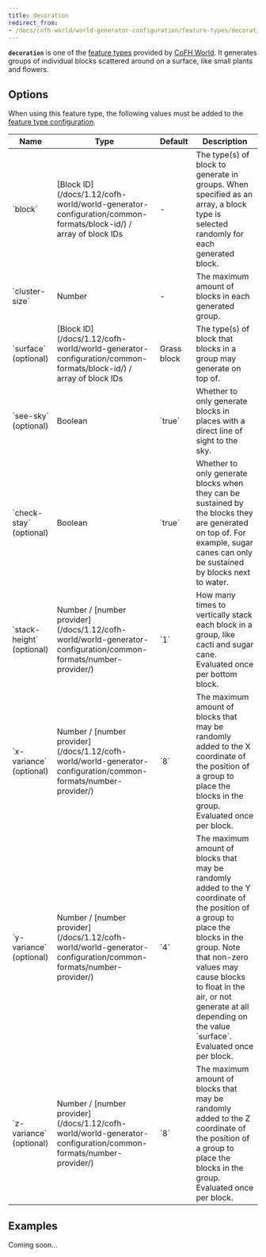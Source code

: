 ```yaml
---
title: decoration
redirect_from:
- /docs/cofh-world/world-generator-configuration/feature-types/decoration/
---
```


**`decoration`** is one of the [feature
types](/docs/1.12/cofh-world/world-generator-configuration/feature-types/) provided
by [CoFH World](/docs/1.12/cofh-world/). It generates groups of individual blocks
scattered around on a surface, like small plants and flowers.


Options
-------

When using this feature type, the following values must be added to the [feature
type
configuration](/docs/1.12/cofh-world/world-generator-configuration/feature-format/#feature-type-configuration).

<div class="uk-overflow-container">
    <table class="uk-table uk-table-striped uk-text-small">
        <thead>
            <tr>
                <th>Name</th>
                <th>Type</th>
                <th>Default</th>
                <th>Description</th>
            </tr>
        </thead>
        <tbody>
            <tr>
                <td markdown="span">`block`</td>
                <td markdown="span">
                    [Block ID](/docs/1.12/cofh-world/world-generator-configuration/common-formats/block-id/)
                    / array of block IDs
                </td>
                <td>-</td>
                <td markdown="span">
                    The type(s) of block to generate in groups. When specified
                    as an array, a block type is selected randomly for each
                    generated block.
                </td>
            </tr>
            <tr>
                <td markdown="span">`cluster-size`</td>
                <td>Number</td>
                <td>-</td>
                <td>The maximum amount of blocks in each generated group.</td>
            </tr>
            <tr>
                <td markdown="span">`surface` (optional)</td>
                <td markdown="span">
                    [Block ID](/docs/1.12/cofh-world/world-generator-configuration/common-formats/block-id/)
                    / array of block IDs
                </td>
                <td>Grass block</td>
                <td>
                    The type(s) of block that blocks in a group may generate on
                    top of.
                </td>
            </tr>
            <tr>
                <td markdown="span">`see-sky` (optional)</td>
                <td>Boolean</td>
                <td markdown="span">`true`</td>
                <td>
                    Whether to only generate blocks in places with a direct line
                    of sight to the sky.
                </td>
            </tr>
            <tr>
                <td markdown="span">`check-stay` (optional)</td>
                <td>Boolean</td>
                <td markdown="span">`true`</td>
                <td>
                    Whether to only generate blocks when they can be sustained
                    by the blocks they are generated on top of. For example,
                    sugar canes can only be sustained by blocks next to water.
                </td>
            </tr>
            <tr>
                <td markdown="span">`stack-height` (optional)</td>
                <td markdown="span">
                    Number /
                    [number provider](/docs/1.12/cofh-world/world-generator-configuration/common-formats/number-provider/)
                </td>
                <td markdown="span">`1`</td>
                <td>
                    How many times to vertically stack each block in a group,
                    like cacti and sugar cane. Evaluated once per bottom block.
                </td>
            </tr>
            <tr>
                <td markdown="span">`x-variance` (optional)</td>
                <td markdown="span">
                    Number /
                    [number provider](/docs/1.12/cofh-world/world-generator-configuration/common-formats/number-provider/)
                </td>
                <td markdown="span">`8`</td>
                <td>
                    The maximum amount of blocks that may be randomly added to
                    the X coordinate of the position of a group to place the
                    blocks in the group. Evaluated once per block.
                </td>
            </tr>
            <tr>
                <td markdown="span">`y-variance` (optional)</td>
                <td markdown="span">
                    Number /
                    [number provider](/docs/1.12/cofh-world/world-generator-configuration/common-formats/number-provider/)
                </td>
                <td markdown="span">`4`</td>
                <td markdown="span">
                    The maximum amount of blocks that may be randomly added to
                    the Y coordinate of the position of a group to place the
                    blocks in the group. Note that non-zero values may cause
                    blocks to float in the air, or not generate at all depending
                    on the value `surface`. Evaluated once per block.
                </td>
            </tr>
            <tr>
                <td markdown="span">`z-variance` (optional)</td>
                <td markdown="span">
                    Number /
                    [number provider](/docs/1.12/cofh-world/world-generator-configuration/common-formats/number-provider/)
                </td>
                <td markdown="span">`8`</td>
                <td>
                    The maximum amount of blocks that may be randomly added to
                    the Z coordinate of the position of a group to place the
                    blocks in the group. Evaluated once per block.
                </td>
            </tr>
        </tbody>
    </table>
</div>


Examples
--------

Coming soon...
